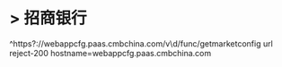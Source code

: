 # > 招商银行
^https?:\/\/webappcfg\.paas\.cmbchina\.com\/v\d\/func\/getmarketconfig url reject-200
hostname=webappcfg.paas.cmbchina.com